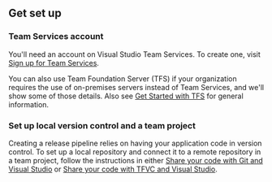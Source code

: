 ## Get set up

### Team Services account

You'll need an account on Visual Studio Team Services. To create one, visit [Sign up for Team Services](https://www.visualstudio.com/en-us/docs/setup-admin/team-services/sign-up-for-visual-studio-team-services).

You can also use Team Foundation Server (TFS) if your organization requires the use of on-premises servers instead of Team Services, and we'll show some of those details. Also see [Get Started with TFS](../../../../tfs-server/install/get-started.md) for general information.

### Set up local version control and a team project

Creating a release pipeline relies on having your application code in version control. To set up a local repository and connect it to a remote repository in a team project, follow the instructions in either [Share your code with Git and Visual Studio](../../../../git/share-your-code-in-git-vs.md) or [Share your code with TFVC and Visual Studio](../../../../tfvc/share-your-code-in-tfvc-vs.md).
